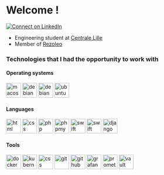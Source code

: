 # Welcome !
[![Connect on LinkedIn](https://img.shields.io/badge/--linkedin?label=LinkedIn&logo=LinkedIn&style=social)](https://www.linkedin.com/in/pierre-jezegou/)

- Engineering student at [Centrale Lille](https://centralelille.fr)
- Member of [Rezoleo](https://github.com/rezoleo)

### Technologies that I had the opportunity to work with
#### Operating systems
<p>
    <img src="https://upload.wikimedia.org/wikipedia/en/b/b9/MacOS_original_logo.svg" alt="macos" width="40" height="40"/>
    <img src="https://www.vectorlogo.zone/logos/debian/debian-icon.svg" alt="debian" width="40" height="40"/>
    <img src="https://raw.githubusercontent.com/simple-icons/simple-icons/master/icons/proxmox.svg" alt="debian" width="40" height="40"/>
    <img src="https://www.vectorlogo.zone/logos/ubuntu/ubuntu-icon.svg" alt="ubuntu" width="40" height="40"/>
</p>

#### Languages
<p>
    <img src="https://www.vectorlogo.zone/logos/w3_html5/w3_html5-icon.svg" alt="html" width="40" height="40"/>
    <img src="https://www.vectorlogo.zone/logos/w3_css/w3_css-icon.svg" alt="css" width="40" height="40"/>
    <img src="https://www.vectorlogo.zone/logos/php/php-icon.svg" alt="php" width="40" height="40"/>
    <img src="https://www.vectorlogo.zone/logos/phpmyadmin/phpmyadmin-ar21.svg" alt="phpmyadmin" width="40" height="40"/>
    <img src="https://www.vectorlogo.zone/logos/swift/swift-icon.svg" alt="swift" width="40" height="40"/>
    <img src="https://www.vectorlogo.zone/logos/sass-lang/sass-lang-icon.svg" alt="swift" width="40" height="40"/>
    <img src="https://www.vectorlogo.zone/logos/djangoproject/djangoproject-icon.svg" alt="django" width="40" height="40"/>
    
</p>

#### Tools
<p>
    <img src="https://www.vectorlogo.zone/logos/docker/docker-icon.svg" alt="docker" width="40" height="40"/>
    <img src="https://www.vectorlogo.zone/logos/kubernetes/kubernetes-icon.svg" alt="kubernetes" width="40" height="40"/>
    <img src="https://www.vectorlogo.zone/logos/ansible/ansible-icon.svg" alt="css" width="40" height="40"/>
    <img src="https://www.vectorlogo.zone/logos/git-scm/git-scm-icon.svg" alt="git" width="40" height="40"/>
    <img src="https://www.vectorlogo.zone/logos/github/github-icon.svg" alt="github" width="40" height="40"/>
    <img src="https://www.vectorlogo.zone/logos/grafana/grafana-icon.svg" alt="grafana" width="40" height="40"/>
    <img src="https://www.vectorlogo.zone/logos/prometheusio/prometheusio-icon.svg" alt="prometheus" width="40" height="40"/>
    <img src="https://www.datocms-assets.com/2885/1676497447-vault-favicon-color.png?h=192&amp;w=192" alt="vault" width="40" height="40"/>
</p>